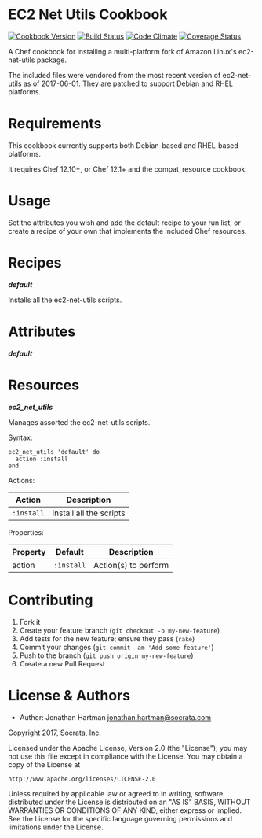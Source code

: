EC2 Net Utils Cookbook
======================
[![Cookbook Version](https://img.shields.io/cookbook/v/ec2-net-utils.svg)][cookbook]
[![Build Status](https://img.shields.io/travis/socrata-cookbooks/ec2-net-utils.svg)][travis]
[![Code Climate](https://img.shields.io/codeclimate/github/socrata-cookbooks/ec2-net-utils.svg)][codeclimate]
[![Coverage Status](https://img.shields.io/coveralls/socrata-cookbooks/ec2-net-utils.svg)][coveralls]

[cookbook]: https://supermarket.chef.io/cookbooks/ec2-net-utils
[travis]: https://travis-ci.org/socrata-cookbooks/ec2-net-utils
[codeclimate]: https://codeclimate.com/github/socrata-cookbooks/ec2-net-utils
[coveralls]: https://coveralls.io/r/socrata-cookbooks/ec2-net-utils

A Chef cookbook for installing a multi-platform fork of Amazon Linux's
ec2-net-utils package.

The included files were vendored from the most recent version of ec2-net-utils
as of 2017-06-01. They are patched to support Debian and RHEL platforms.

Requirements
============

This cookbook currently supports both Debian-based and RHEL-based platforms.

It requires Chef 12.10+, or Chef 12.1+ and the compat_resource cookbook.

Usage
=====

Set the attributes you wish and add the default recipe to your run list, or
create a recipe of your own that implements the included Chef resources.

Recipes
=======

***default***

Installs all the ec2-net-utils scripts.

Attributes
==========

***default***

Resources
=========

***ec2_net_utils***

Manages assorted the ec2-net-utils scripts.

Syntax:

    ec2_net_utils 'default' do
      action :install
    end

Actions:

| Action     | Description             |
|------------|-------------------------|
| `:install` | Install all the scripts |

Properties:

| Property    | Default    | Description                           |
|-------------|------------|---------------------------------------|
| action      | `:install` | Action(s) to perform                  |

Contributing
============

1. Fork it
2. Create your feature branch (`git checkout -b my-new-feature`)
3. Add tests for the new feature; ensure they pass (`rake`)
4. Commit your changes (`git commit -am 'Add some feature'`)
5. Push to the branch (`git push origin my-new-feature`)
6. Create a new Pull Request

License & Authors
=================
- Author: Jonathan Hartman <jonathan.hartman@socrata.com>

Copyright 2017, Socrata, Inc.

Licensed under the Apache License, Version 2.0 (the "License");
you may not use this file except in compliance with the License.
You may obtain a copy of the License at

    http://www.apache.org/licenses/LICENSE-2.0

Unless required by applicable law or agreed to in writing, software
distributed under the License is distributed on an "AS IS" BASIS,
WITHOUT WARRANTIES OR CONDITIONS OF ANY KIND, either express or implied.
See the License for the specific language governing permissions and
limitations under the License.
